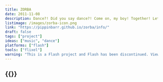 ```yaml
---
title: ZORBA
date: 2011-11-08
description: Dance?! Did you say dance?! Come on, my boy! Together! Let’s go! Again! Down! Boss… I have so much to tell you! Now’s your chance to go head to head in a furious Greek dancing contest against Zorba himself!
listimage: /images/zorba-icon.png
link: "https://pippinbarr.github.io/zorba/info/"
draft: false
tags: ["project"]
ideas: ["music", "dance"]
platforms: ["flash"]
tools: ["flixel"]
warning: "This is a Flash project and Flash has been discontinued. View the game's page for more information."
---
```


## {{<param title >}}
